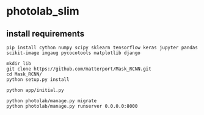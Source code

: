 # photolab_slim

## install requirements

    pip install cython numpy scipy sklearn tensorflow keras jupyter pandas scikit-image imgaug pycocotools matplotlib django

    mkdir lib
    git clone https://github.com/matterport/Mask_RCNN.git
    cd Mask_RCNN/
    python setup.py install
    
    python app/initial.py

    python photolab/manage.py migrate
    python photolab/manage.py runserver 0.0.0.0:8000
